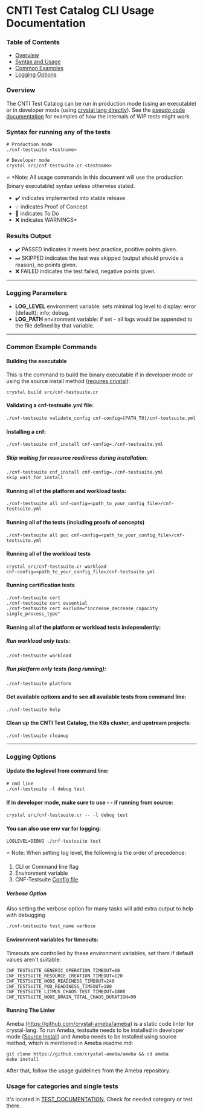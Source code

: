 # CNTI Test Catalog CLI Usage Documentation

### Table of Contents

- [Overview](USAGE.md#overview)
- [Syntax and Usage](USAGE.md#syntax-for-running-any-of-the-tests)
- [Common Examples](USAGE.md#common-example-commands)
- [Logging Options](USAGE.md#logging-options)

### Overview

The CNTI Test Catalog can be run in production mode (using an executable) or in developer mode (using [crystal lang directly](INSTALL.md#source-install)). See the [pseudo code documentation](PSEUDO-CODE.md) for examples of how the internals of WIP tests might work.

### Syntax for running any of the tests

```
# Production mode
./cnf-testsuite <testname>

# Developer mode
crystal src/cnf-testsuite.cr <testname>
```

:star: \*Note: All usage commands in this document will use the production (binary executable) syntax unless otherwise stated.

- :heavy_check_mark: indicates implemented into stable release
- :bulb: indicates Proof of Concept
- :memo: indicates To Do
- :x: indicates WARNINGS\*

### Results Output

- :heavy_check_mark: PASSED indicates it meets best practice, positive points given.
- ⏭ SKIPPED indicates the test was skipped (output should provide a reason), no points given.
- :x: FAILED indicates the test failed, negative points given.

---

### Logging Parameters

- **LOG_LEVEL** environment variable: sets minimal log level to display: error (default); info; debug.
- **LOG_PATH** environment variable: if set - all logs would be appended to the file defined by that variable.

---

### Common Example Commands

#### Building the executable

This is the command to build the binary executable if in developer mode or using the source install method ([requires crystal](INSTALL.md#source-install)):

```
crystal build src/cnf-testsuite.cr
```

#### Validating a cnf-testsuite.yml file:

```
./cnf-testsuite validate_config cnf-config=[PATH_TO]/cnf-testsuite.yml
```

#### Installing a cnf:

```
./cnf-testsuite cnf_install cnf-config=./cnf-testsuite.yml
```

##### Skip waiting for resource readiness during installation:
```
./cnf-testsuite cnf_install cnf-config=./cnf-testsuite.yml skip_wait_for_install
```

#### Running all of the platform and workload tests:

```
./cnf-testsuite all cnf-config=<path_to_your_config_file>/cnf-testsuite.yml
```

#### Running all of the tests (including proofs of concepts)

```
./cnf-testsuite all poc cnf-config=<path_to_your_config_file>/cnf-testsuite.yml
```

#### Running all of the workload tests

```
crystal src/cnf-testsuite.cr workload
cnf-config=<path_to_your_config_file>/cnf-testsuite.yml
```

#### Running certification tests

```
./cnf-testsuite cert
./cnf-testsuite cert essential
./cnf-testsuite cert exclude="increase_decrease_capacity single_process_type"
```

#### Running all of the platform or workload tests independently:

##### Run workload only tests:

```
./cnf-testsuite workload
```

##### Run platform only tests (long running):

```
./cnf-testsuite platform
```

#### Get available options and to see all available tests from command line:

```
./cnf-testsuite help
```

#### Clean up the CNTI Test Catalog, the K8s cluster, and upstream projects:

```
./cnf-testsuite cleanup
```

---

### Logging Options

#### Update the loglevel from command line:

```
# cmd line
./cnf-testsuite -l debug test
```

#### If in developer mode, make sure to use - - if running from source:

```
crystal src/cnf-testsuite.cr -- -l debug test
```

#### You can also use env var for logging:

```
LOGLEVEL=DEBUG ./cnf-testsuite test
```

:star: Note: When setting log level, the following is the order of precedence:

1. CLI or Command line flag
2. Environment variable
3. CNF-Testsuite [Config file](config.yml)

##### Verbose Option

Also setting the verbose option for many tasks will add extra output to help with debugging

```
./cnf-testsuite test_name verbose
```
#### Environment variables for timeouts:

Timeouts are controlled by these environment variables, set them if default values aren't suitable:
```
CNF_TESTSUITE_GENERIC_OPERATION_TIMEOUT=60
CNF_TESTSUITE_RESOURCE_CREATION_TIMEOUT=120
CNF_TESTSUITE_NODE_READINESS_TIMEOUT=240
CNF_TESTSUITE_POD_READINESS_TIMEOUT=180
CNF_TESTSUITE_LITMUS_CHAOS_TEST_TIMEOUT=1800
CNF_TESTSUITE_NODE_DRAIN_TOTAL_CHAOS_DURATION=90
```

#### Running The Linter

Ameba (https://github.com/crystal-ameba/ameba) is a static code linter for crystal-lang.
To run Ameba, testsuite needs to be installed in developer mode ([Source Install](INSTALL.md#source-install)) and Ameba needs to be installed using source method, which is mentioned in Ameba readme.md:

```
git clone https://github.com/crystal-ameba/ameba && cd ameba
make install
```

After that, follow the usage guidelines from the Ameba repository.

### Usage for categories and single tests

It's located in [TEST_DOCUMENTATION](docs/TEST_DOCUMENTATION.md), Check for needed category or test there.
